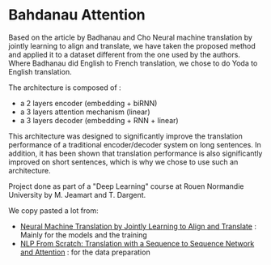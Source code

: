 # Bahdanau Attention

Based on the article by Badhanau and Cho Neural machine translation by jointly learning to align and translate, we have taken the proposed method and applied it to a dataset different from the one used by the authors. Where Badhanau did English to French translation, we chose to do Yoda to English translation.

The architecture is composed of :
  - a 2 layers encoder (embedding + biRNN)
  - a 3 layers attention mechanism (linear)
  - a 3 layers decoder (embedding + RNN + linear)

This architecture was designed to significantly improve the translation performance of a traditional encoder/decoder system on long sentences. In addition, it has been shown that translation performance is also significantly improved on short sentences, which is why we chose to use such an architecture.

Project done as part of a "Deep Learning" course at Rouen Normandie University by M. Jeamart and T. Dargent.

We copy pasted a lot from:
* [Neural Machine Translation by Jointly Learning to Align and Translate](https://github.com/bentrevett/pytorch-seq2seq/blob/master/3%20-%20Neural%20Machine%20Translation%20by%20Jointly%20Learning%20to%20Align%20and%20Translate.ipynb) : Mainly for the models and the training
* [NLP From Scratch: Translation with a Sequence to Sequence Network and Attention](https://pytorch.org/tutorials/intermediate/seq2seq_translation_tutorial.html) : for the data preparation
